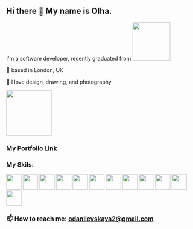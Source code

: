 ## Hi there 👋 My name is Olha.
<p>I'm a software developer, recently graduated from <span><img src="https://media.licdn.com/dms/image/C4D16AQFH_r68bM5pdQ/profile-displaybackgroundimage-shrink_200_800/0/1626849364353?e=2147483647&v=beta&t=kutDTz7iMgOTzdejKOSulhLElqNcqrKsmRF3dpn5TQk" width="100px"></span></p>
<p>📍 based in London, UK</p>
<p>🎨 I love design, drawing, and photography</p>
<img src="https://i.pinimg.com/originals/57/61/5b/57615b8c0092a66c1d4058b1692955cc.gif" width="120px" >

### My Portfolio <span><a href= "https://olha-danylevska-pink-portfolio.netlify.app/">Link</a></span>
### My Skils:
<div >
  <img height="40px" src="https://user-images.githubusercontent.com/25181517/117447155-6a868a00-af3d-11eb-9cfe-245df15c9f3f.png"/>
  <img height="40px"src="https://user-images.githubusercontent.com/25181517/183897015-94a058a6-b86e-4e42-a37f-bf92061753e5.png"/>
  <img height="40px"src="https://user-images.githubusercontent.com/25181517/192108372-f71d70ac-7ae6-4c0d-8395-51d8870c2ef0.png"/>
  <img height="40px"src="https://user-images.githubusercontent.com/25181517/192108891-d86b6220-e232-423a-bf5f-90903e6887c3.png"/>
  <img height="40px"src="https://user-images.githubusercontent.com/25181517/192158954-f88b5814-d510-4564-b285-dff7d6400dad.png"/>
  <img height="40px"src="https://user-images.githubusercontent.com/25181517/183898674-75a4a1b1-f960-4ea9-abcb-637170a00a75.png"/>
  <img height="40px"src="https://user-images.githubusercontent.com/25181517/189715289-df3ee512-6eca-463f-a0f4-c10d94a06b2f.png"/>
  <img height="40px"src="https://user-images.githubusercontent.com/25181517/189716630-fe6c084c-6c66-43af-aa49-64c8aea4a5c2.png"/>
  <img height="40px"src="https://user-images.githubusercontent.com/25181517/183859966-a3462d8d-1bc7-4880-b353-e2cbed900ed6.png"/>
  <img height="40px"src="https://user-images.githubusercontent.com/25181517/183568594-85e280a7-0d7e-4d1a-9028-c8c2209e073c.png"/>
  <img height="40px"src="https://user-images.githubusercontent.com/25181517/183345121-36788a6e-5462-424a-be67-af1ebeda79a2.png"/>
  <img height="40px"src="https://user-images.githubusercontent.com/25181517/183896132-54262f2e-6d98-41e3-8888-e40ab5a17326.png"/>
</div>

### 📫 How to reach me: odanilevskaya2@gmail.com




<!--
**OlhaDanylevska/OlhaDanylevska** is a ✨ _special_ ✨ repository because its `README.md` (this file) appears on your GitHub profile.

Here are some ideas to get you started:

- 🔭 I’m currently working on ...
- 🌱 I’m currently learning ...
- 👯 I’m looking to collaborate on ...
- 🤔 I’m looking for help with ...
- 💬 Ask me about ...
- 📫 How to reach me: ...
- 😄 Pronouns: ...
- ⚡ Fun fact: ...
-->
